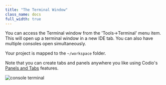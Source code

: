 ```yaml
---
title: "The Terminal Window"
class_name: docs
full_width: true
---
```


You can access the Terminal window from the 'Tools->Terminal' menu item. This will open up a terminal window in a new IDE tab. You can also have multiple consoles open simultaneously.

Your project is mapped to the `~/workspace` folder.

Note that you can create tabs and panels anywhere you like using Codio's [Panels and Tabs](/docs/panels/) features.

![console terminal](/img/docs/terminal.png)

